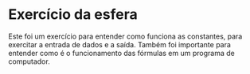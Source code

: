 # Exercício da esfera

Este foi um exercício para entender como funciona as constantes, para exercitar a entrada de dados e a saída. Também foi importante para entender como é o funcionamento das fórmulas em um programa de computador.